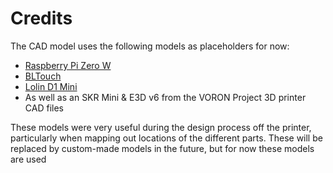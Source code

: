 # Credits

The CAD model uses the following models as placeholders for now:

- [Raspberry Pi Zero W](https://grabcad.com/library/raspberry-zero-1)
- [BLTouch](https://grabcad.com/library/bltouch-v3-1-1)
- [Lolin D1 Mini](https://grabcad.com/library/wemos-esp8266-lolin-d1-mini-v4-1)
- As well as an SKR Mini & E3D v6 from the VORON Project 3D printer CAD files

These models were very useful during the design process off the printer, particularly when mapping out locations of the different parts. These will be replaced by custom-made models in the future, but for now these models are used